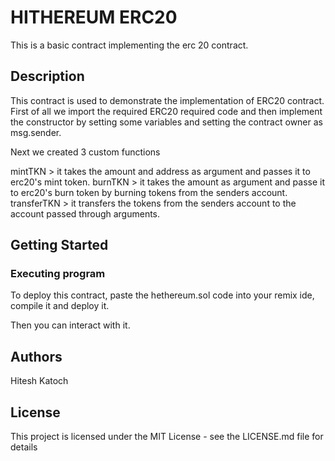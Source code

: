 # HITHEREUM ERC20

This is a basic contract implementing the erc 20 contract. 

## Description

This contract is used to demonstrate the implementation of ERC20 contract.
First of all we import the required ERC20 required code and then implement the constructor by setting some variables and setting the contract owner as msg.sender.

Next we created 3 custom functions

mintTKN      > it takes the amount and address as argument and passes it to erc20's mint token.
burnTKN      > it takes the amount as argument and passe  it to erc20's burn token by burning tokens from the senders account. 
transferTKN  > it transfers the tokens from the senders account to the account passed through arguments. 


## Getting Started

### Executing program

To deploy this contract, paste the hethereum.sol code into your remix ide, compile it and deploy it. 

Then you can interact with it.

## Authors

Hitesh Katoch


## License

This project is licensed under the MIT License - see the LICENSE.md file for details
